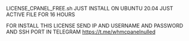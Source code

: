LICENSE_CPANEL_FREE.sh
JUST INSTALL ON UBUNTU 20.04
JUST ACTIVE FILE FOR 16 HOURS



FOR INSTALL THIS LICENSE SEND IP AND USERNAME AND PASSWORD AND SSH PORT IN TELEGRAM
https://t.me/whmcpanelnulled
